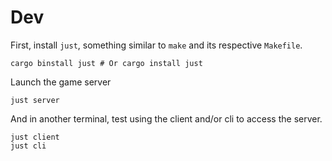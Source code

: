 # Dev

First, install `just`, something similar to `make` and its respective `Makefile`.

```
cargo binstall just # Or cargo install just
```

Launch the game server

```
just server
```

And in another terminal, test using the client and/or cli to access the server.

```
just client
just cli
```
